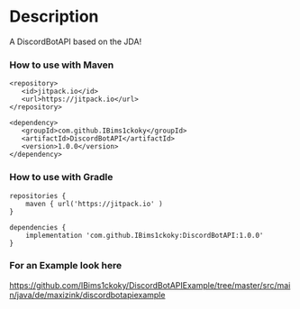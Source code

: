 # Description

A DiscordBotAPI based on the JDA!

### How to use with Maven
```
<repository>
   <id>jitpack.io</id>
   <url>https://jitpack.io</url>
</repository>

<dependency>
   <groupId>com.github.IBims1ckoky</groupId>
   <artifactId>DiscordBotAPI</artifactId>
   <version>1.0.0</version>
</dependency>
```
### How to use with Gradle
```
repositories {
    maven { url('https://jitpack.io' )
}

dependencies {  
    implementation 'com.github.IBims1ckoky:DiscordBotAPI:1.0.0'
}
```
### For an Example look here
https://github.com/IBims1ckoky/DiscordBotAPIExample/tree/master/src/main/java/de/maxizink/discordbotapiexample
